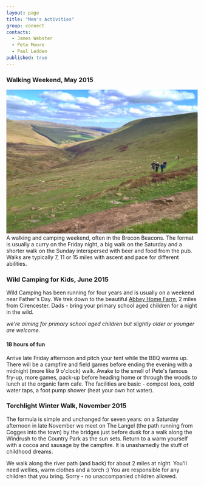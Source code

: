 ```yaml
---
layout: page
title: "Men's Activities"
group: connect
contacts:
  - James Webster
  - Pete Moore
  - Paul Ledden
published: true
---
```


### Walking Weekend, May 2015
![Walking in the Black Mountains 2013](/images/black_mountains.jpg) A walking and camping weekend, often in the Brecon Beacons. The format is usually a curry on the Friday night, a big walk on the Saturday and a shorter walk on the Sunday interspersed with beer and food from the pub. Walks are typically 7, 11 or 15 miles with ascent and pace for different abilities.


### Wild Camping for Kids, June 2015
Wild Camping has been running for four years and is usually on a weekend near Father's Day. We trek down to the beautiful [Abbey Home Farm](http://www.theorganicfarmshop.co.uk/), 2 miles from Cirencester. Dads - bring your primary school aged children for a night in the wild.

*we're aiming for primary school aged children but slightly older or younger are welcome.*

#### 18 hours of fun
Arrive late Friday afternoon and pitch your tent while the BBQ warms up. There will be a campfire and field games before ending the evening with a midnight (more like 9 o'clock) walk. Awake to the smell of Pete's famous fry-up, more games, pack-up before heading home or through the woods to lunch at the organic farm cafe. The facilities are basic - compost loos, cold water taps, a foot pump shower (heat your own hot water).



### Torchlight Winter Walk, November 2015
The formula is simple and unchanged for seven years: on a Saturday afternoon in late November we meet on The Langel (the path running from Cogges into the town) by the bridges just before dusk for a walk along the Windrush to the Country Park as the sun sets. Return to a warm yourself with a cocoa and sausage by the campfire. It is unashamedly the stuff of childhood dreams.

We walk along the river path (and back) for about 2 miles at night. You'll need wellies, warm clothes and a torch :) You are responsible for any children that you bring. Sorry - no unaccompanied children allowed.


